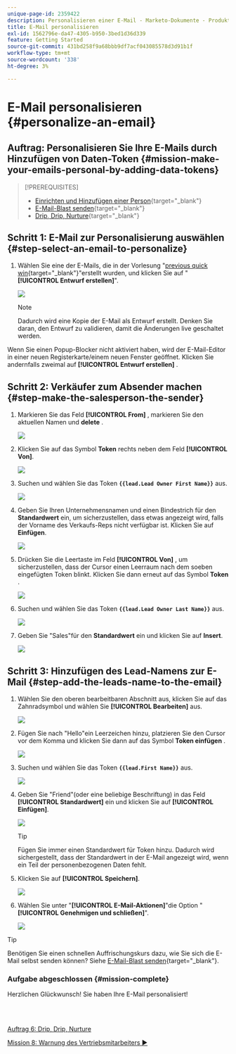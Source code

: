 ```yaml
---
unique-page-id: 2359422
description: Personalisieren einer E-Mail - Marketo-Dokumente - Produktdokumentation
title: E-Mail personalisieren
exl-id: 1562796e-da47-4305-b950-3bed1d36d339
feature: Getting Started
source-git-commit: 431bd258f9a68bbb9df7acf043085578d3d91b1f
workflow-type: tm+mt
source-wordcount: '338'
ht-degree: 3%

---
```


# E-Mail personalisieren {#personalize-an-email}

## Auftrag: Personalisieren Sie Ihre E-Mails durch Hinzufügen von Daten-Token {#mission-make-your-emails-personal-by-adding-data-tokens}

>[!PREREQUISITES]
>
>* [Einrichten und Hinzufügen einer Person](/help/marketo/getting-started/quick-wins/get-set-up-and-add-a-person.md){target="_blank"}
>* [E-Mail-Blast senden](/help/marketo/getting-started/quick-wins/send-an-email.md){target="_blank"}
>* [Drip, Drip, Nurture](/help/marketo/getting-started/quick-wins/drip-drip-nurture.md){target="_blank"}

## Schritt 1: E-Mail zur Personalisierung auswählen {#step-select-an-email-to-personalize}

1. Wählen Sie eine der E-Mails, die in der Vorlesung &quot;[previous quick win](/help/marketo/getting-started/quick-wins/drip-drip-nurture.md){target="_blank"}&quot;erstellt wurden, und klicken Sie auf &quot;**[!UICONTROL Entwurf erstellen]**&quot;.

   ![](assets/personalize-an-email-1.png)

   >[!NOTE]
   >
   >Dadurch wird eine Kopie der E-Mail als Entwurf erstellt. Denken Sie daran, den Entwurf zu validieren, damit die Änderungen live geschaltet werden.

Wenn Sie einen Popup-Blocker nicht aktiviert haben, wird der E-Mail-Editor in einer neuen Registerkarte/einem neuen Fenster geöffnet. Klicken Sie andernfalls zweimal auf **[!UICONTROL Entwurf erstellen]** .

## Schritt 2: Verkäufer zum Absender machen {#step-make-the-salesperson-the-sender}

1. Markieren Sie das Feld **[!UICONTROL From]** , markieren Sie den aktuellen Namen und **delete** .

   ![](assets/personalize-an-email-2.png)

1. Klicken Sie auf das Symbol **Token** rechts neben dem Feld **[!UICONTROL Von]**.

   ![](assets/personalize-an-email-3.png)

1. Suchen und wählen Sie das Token **`{{lead.Lead Owner First Name}}`** aus.

   ![](assets/personalize-an-email-4.png)

1. Geben Sie Ihren Unternehmensnamen und einen Bindestrich für den **Standardwert** ein, um sicherzustellen, dass etwas angezeigt wird, falls der Vorname des Verkaufs-Reps nicht verfügbar ist. Klicken Sie auf **Einfügen**.

   ![](assets/personalize-an-email-5.png)

1. Drücken Sie die Leertaste im Feld **[!UICONTROL Von]** , um sicherzustellen, dass der Cursor einen Leerraum nach dem soeben eingefügten Token blinkt. Klicken Sie dann erneut auf das Symbol **Token** .

   ![](assets/personalize-an-email-6.png)

1. Suchen und wählen Sie das Token **`{{lead.Lead Owner Last Name}}`** aus.

   ![](assets/personalize-an-email-7.png)

1. Geben Sie &quot;Sales&quot;für den **Standardwert** ein und klicken Sie auf **Insert**.

   ![](assets/personalize-an-email-8.png)

## Schritt 3: Hinzufügen des Lead-Namens zur E-Mail {#step-add-the-leads-name-to-the-email}

1. Wählen Sie den oberen bearbeitbaren Abschnitt aus, klicken Sie auf das Zahnradsymbol und wählen Sie **[!UICONTROL Bearbeiten]** aus.

   ![](assets/personalize-an-email-9.png)

1. Fügen Sie nach &quot;Hello&quot;ein Leerzeichen hinzu, platzieren Sie den Cursor vor dem Komma und klicken Sie dann auf das Symbol **Token einfügen** .

   ![](assets/personalize-an-email-10.png)

1. Suchen und wählen Sie das Token **`{{lead.First Name}}`** aus.

   ![](assets/personalize-an-email-11.png)

1. Geben Sie &quot;Friend&quot;(oder eine beliebige Beschriftung) in das Feld **[!UICONTROL Standardwert]** ein und klicken Sie auf **[!UICONTROL Einfügen]**.

   ![](assets/personalize-an-email-12.png)

   >[!TIP]
   >
   >Fügen Sie immer einen Standardwert für Token hinzu. Dadurch wird sichergestellt, dass der Standardwert in der E-Mail angezeigt wird, wenn ein Teil der personenbezogenen Daten fehlt.

1. Klicken Sie auf **[!UICONTROL Speichern]**.

   ![](assets/personalize-an-email-13.png)

1. Wählen Sie unter &quot;**[!UICONTROL E-Mail-Aktionen]**&quot;die Option &quot;**[!UICONTROL Genehmigen und schließen]**&quot;.

   ![](assets/personalize-an-email-14.png)

>[!TIP]
>
>Benötigen Sie einen schnellen Auffrischungskurs dazu, wie Sie sich die E-Mail selbst senden können? Siehe [E-Mail-Blast senden](/help/marketo/getting-started/quick-wins/send-an-email.md){target="_blank"}.

### Aufgabe abgeschlossen {#mission-complete}

Herzlichen Glückwunsch! Sie haben Ihre E-Mail personalisiert!

<br> 

[Auftrag 6: Drip, Drip, Nurture](/help/marketo/getting-started/quick-wins/drip-drip-nurture.md)

[Mission 8: Warnung des Vertriebsmitarbeiters ►](/help/marketo/getting-started/quick-wins/alert-the-sales-rep.md)
